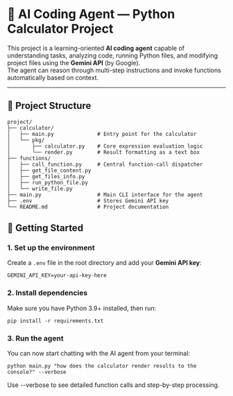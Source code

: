 # 🧠 AI Coding Agent — Python Calculator Project

This project is a learning-oriented **AI coding agent** capable of understanding tasks, analyzing code, running Python files, and modifying project files using the **Gemini API** (by Google).  
The agent can reason through multi-step instructions and invoke functions automatically based on context.

---

## 📁 Project Structure
```
project/
├── calculator/
│   ├── main.py              # Entry point for the calculator
│   └── pkg/
│       ├── calculator.py    # Core expression evaluation logic
│       └── render.py        # Result formatting as a text box
├── functions/
│   ├── call_function.py     # Central function-call dispatcher
│   ├── get_file_content.py
│   ├── get_files_info.py
│   ├── run_python_file.py
│   └── write_file.py
├── main.py                  # Main CLI interface for the agent
├── .env                     # Stores Gemini API key
└── README.md                # Project documentation
```


## 🚀 Getting Started

### 1. Set up the environment

Create a `.env` file in the root directory and add your **Gemini API key**:

```env
GEMINI_API_KEY=your-api-key-here
```
### 2. Install dependencies
Make sure you have Python 3.9+ installed, then run:
```
pip install -r requirements.txt
```

### 3. Run the agent
You can now start chatting with the AI agent from your terminal:
```
python main.py "how does the calculator render results to the console?" --verbose
```
Use --verbose to see detailed function calls and step-by-step processing.